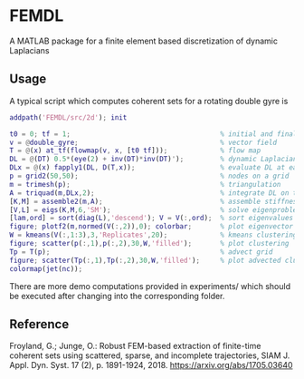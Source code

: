 # FEMDL

A MATLAB package for a finite element based discretization of dynamic Laplacians

## Usage
A typical script which computes coherent sets for a rotating double gyre is
```Matlab
addpath('FEMDL/src/2d'); init

t0 = 0; tf = 1;                                     % initial and final time
v = @double_gyre;                                   % vector field
T = @(x) at_tf(flowmap(v, x, [t0 tf]));             % flow map
DL = @(DT) 0.5*(eye(2) + inv(DT)*inv(DT)');         % dynamic Laplacian
DLx = @(x) fapply1(DL, D(T,x));                     % evaluate DL at each row of x
p = grid2(50,50);                                   % nodes on a grid
m = trimesh(p);                                     % triangulation
A = triquad(m,DLx,2);                               % integrate DL on triangles
[K,M] = assemble2(m,A);                             % assemble stiffness and mass matrix
[V,L] = eigs(K,M,6,'SM');                           % solve eigenproblem
[lam,ord] = sort(diag(L),'descend'); V = V(:,ord);  % sort eigenvalues
figure; plotf2(m,normed(V(:,2)),0); colorbar;       % plot eigenvector
W = kmeans(V(:,1:3),3,'Replicates',20);             % kmeans clustering
figure; scatter(p(:,1),p(:,2),30,W,'filled');       % plot clustering
Tp = T(p);                                          % advect grid
figure; scatter(Tp(:,1),Tp(:,2),30,W,'filled');     % plot advected clustering
colormap(jet(nc));
```
There are more demo computations provided in experiments/ which should be
executed after changing into the corresponding folder.

## Reference
Froyland, G.; Junge, O.: Robust FEM-based extraction of finite-time coherent sets using scattered, sparse, and incomplete trajectories, SIAM J. Appl. Dyn. Syst. 17 (2), p. 1891-1924, 2018. https://arxiv.org/abs/1705.03640


